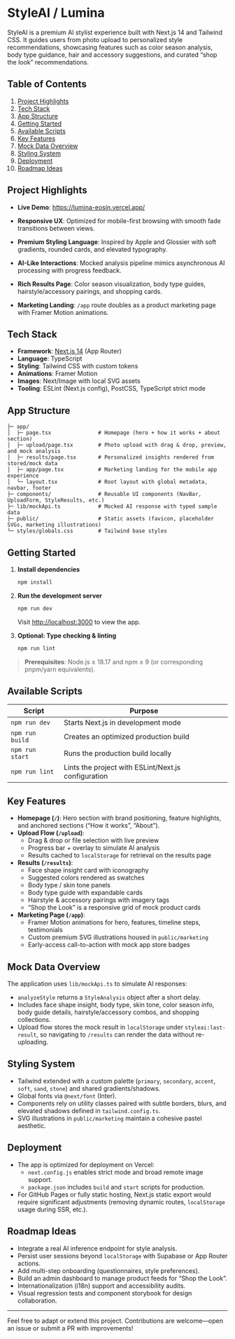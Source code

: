 # StyleAI / Lumina

StyleAI is a premium AI stylist experience built with Next.js 14 and Tailwind CSS. It guides users from photo upload to personalized style recommendations, showcasing features such as color season analysis, body type guidance, hair and accessory suggestions, and curated “shop the look” recommendations.

## Table of Contents

1. [Project Highlights](#project-highlights)  
2. [Tech Stack](#tech-stack)  
3. [App Structure](#app-structure)  
4. [Getting Started](#getting-started)  
5. [Available Scripts](#available-scripts)  
6. [Key Features](#key-features)  
7. [Mock Data Overview](#mock-data-overview)  
8. [Styling System](#styling-system)  
9. [Deployment](#deployment)  
10. [Roadmap Ideas](#roadmap-ideas)

## Project Highlights

- **Live Demo**: https://lumina-eosin.vercel.app/

- **Responsive UX**: Optimized for mobile-first browsing with smooth fade transitions between views.  
- **Premium Styling Language**: Inspired by Apple and Glossier with soft gradients, rounded cards, and elevated typography.  
- **AI-Like Interactions**: Mocked analysis pipeline mimics asynchronous AI processing with progress feedback.  
- **Rich Results Page**: Color season visualization, body type guides, hairstyle/accessory pairings, and shopping cards.  
- **Marketing Landing**: `/app` route doubles as a product marketing page with Framer Motion animations.

## Tech Stack

- **Framework**: [Next.js 14](https://nextjs.org/) (App Router)  
- **Language**: TypeScript  
- **Styling**: Tailwind CSS with custom tokens  
- **Animations**: Framer Motion  
- **Images**: Next/Image with local SVG assets  
- **Tooling**: ESLint (Next.js config), PostCSS, TypeScript strict mode

## App Structure

```
├─ app/
│  ├─ page.tsx               # Homepage (hero + how it works + about section)
│  ├─ upload/page.tsx        # Photo upload with drag & drop, preview, and mock analysis
│  ├─ results/page.tsx       # Personalized insights rendered from stored/mock data
│  ├─ app/page.tsx           # Marketing landing for the mobile app experience
│  └─ layout.tsx             # Root layout with global metadata, navbar, footer
├─ components/               # Reusable UI components (NavBar, UploadForm, StyleResults, etc.)
├─ lib/mockApi.ts            # Mocked AI response with typed sample data
├─ public/                   # Static assets (favicon, placeholder SVGs, marketing illustrations)
└─ styles/globals.css        # Tailwind base styles
```

## Getting Started

1. **Install dependencies**
   ```bash
   npm install
   ```

2. **Run the development server**
   ```bash
   npm run dev
   ```
   Visit [http://localhost:3000](http://localhost:3000) to view the app.

3. **Optional: Type checking & linting**
   ```bash
   npm run lint
   ```

> **Prerequisites**: Node.js ≥ 18.17 and npm ≥ 9 (or corresponding pnpm/yarn equivalents).

## Available Scripts

| Script        | Purpose                                              |
| ------------- | ---------------------------------------------------- |
| `npm run dev` | Starts Next.js in development mode                   |
| `npm run build` | Creates an optimized production build               |
| `npm run start` | Runs the production build locally                   |
| `npm run lint` | Lints the project with ESLint/Next.js configuration  |

## Key Features

- **Homepage (`/`)**: Hero section with brand positioning, feature highlights, and anchored sections (“How it works”, “About”).  
- **Upload Flow (`/upload`)**:
  - Drag & drop or file selection with live preview  
  - Progress bar + overlay to simulate AI analysis  
  - Results cached to `localStorage` for retrieval on the results page  
- **Results (`/results`)**:
  - Face shape insight card with iconography  
  - Suggested colors rendered as swatches  
  - Body type / skin tone panels  
  - Body type guide with expandable cards  
  - Hairstyle & accessory pairings with imagery tags  
  - “Shop the Look” is a responsive grid of mock product cards  
- **Marketing Page (`/app`)**:
  - Framer Motion animations for hero, features, timeline steps, testimonials  
  - Custom premium SVG illustrations housed in `public/marketing`  
  - Early-access call-to-action with mock app store badges

## Mock Data Overview

The application uses `lib/mockApi.ts` to simulate AI responses:

- `analyzeStyle` returns a `StyleAnalysis` object after a short delay.  
- Includes face shape insight, body type, skin tone, color season info, body guide details, hairstyle/accessory combos, and shopping collections.  
- Upload flow stores the mock result in `localStorage` under `styleai:last-result`, so navigating to `/results` can render the data without re-uploading.

## Styling System

- Tailwind extended with a custom palette (`primary`, `secondary`, `accent`, `soft`, `sand`, `stone`) and shared gradients/shadows.  
- Global fonts via `@next/font` (Inter).  
- Components rely on utility classes paired with subtle borders, blurs, and elevated shadows defined in `tailwind.config.ts`.  
- SVG illustrations in `public/marketing` maintain a cohesive pastel aesthetic.

## Deployment

- The app is optimized for deployment on Vercel:
  - `next.config.js` enables strict mode and broad remote image support.  
  - `package.json` includes `build` and `start` scripts for production.  
- For GitHub Pages or fully static hosting, Next.js static export would require significant adjustments (removing dynamic routes, `localStorage` usage during SSR, etc.).

## Roadmap Ideas

- Integrate a real AI inference endpoint for style analysis.  
- Persist user sessions beyond `localStorage` with Supabase or App Router actions.  
- Add multi-step onboarding (questionnaires, style preferences).  
- Build an admin dashboard to manage product feeds for “Shop the Look”.  
- Internationalization (i18n) support and accessibility audits.  
- Visual regression tests and component storybook for design collaboration.

---

Feel free to adapt or extend this project. Contributions are welcome—open an issue or submit a PR with improvements!
